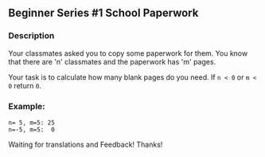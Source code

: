 ## Beginner Series #1 School Paperwork

### Description

Your classmates asked you to copy some paperwork for them. You know that there are 'n' classmates and the paperwork has 'm' pages.

Your task is to calculate how many blank pages do you need. If `n < 0` or `m < 0` return `0`.

### Example:
```
n= 5, m=5: 25
n=-5, m=5:  0
```
Waiting for translations and Feedback! Thanks!